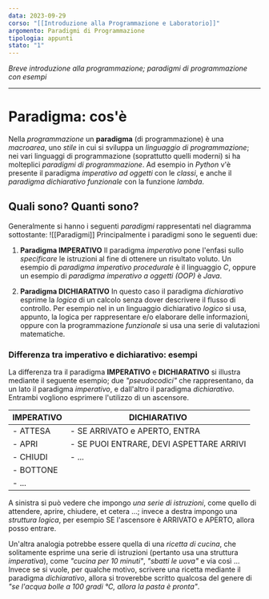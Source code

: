 ```yaml
---
data: 2023-09-29
corso: "[[Introduzione alla Programmazione e Laboratorio]]"
argomento: Paradigmi di Programmazione
tipologia: appunti
stato: "1"
---
```

*Breve introduzione alla programmazione; paradigmi di programmazione con esempi*
- - -
# Paradigma: cos'è
Nella *programmazione* un **paradigma** (di programmazione) è una *macroarea*, uno *stile* in cui si sviluppa un *linguaggio di programmazione*; nei vari linguaggi di programmazione (soprattutto quelli moderni) si ha molteplici *paradigmi di programmazione*. 
Ad esempio in *Python* v'è presente il paradigma *imperativo ad oggetti* con le *classi*, e anche il *paradigma dichiarativo funzionale* con la funzione *lambda*.

## Quali sono? Quanti sono?
Generalmente si hanno i seguenti *paradigmi* rappresentati nel diagramma sottostante:
![[Paradigmi]]
Principalmente i paradigmi sono le seguenti due:
1. **Paradigma IMPERATIVO**
	Il paradigma *imperativo* pone l'enfasi sullo *specificare* le istruzioni al fine di ottenere un risultato voluto. Un esempio di *paradigma imperativo procedurale* è il linguaggio *C*, oppure un esempio di *paradigma imperativo a oggetti (OOP)* è *Java*.

2. **Paradigma DICHIARATIVO**
	In questo caso il paradigma *dichiarativo* esprime la *logica* di un calcolo senza dover descrivere il flusso di controllo. Per esempio nel in un linguaggio dichiarativo *logico* si usa, appunto, la logica per rappresentare e/o elaborare delle informazioni, oppure con la programmazione *funzionale* si usa una serie di valutazioni matematiche.

### Differenza tra imperativo e dichiarativo: esempi
La differenza tra il paradigma **IMPERATIVO** e **DICHIARATIVO** si illustra mediante il seguente esempio; due *"pseudocodici"* che rappresentano, da un lato il paradigma *imperativo*, e dall'altro il paradigma *dichiarativo*. Entrambi vogliono esprimere l'utilizzo di un ascensore.

| IMPERATIVO | DICHIARATIVO                             |
| ---------- | ---------------------------------------- |
| - ATTESA   | - SE ARRIVATO e APERTO, ENTRA            |
| - APRI     | - SE PUOI ENTRARE, DEVI ASPETTARE ARRIVI |
| - CHIUDI   | - ...                                    |
| - BOTTONE  |                                          |
| - ...           |                                          |
A sinistra si può vedere che impongo *una serie di istruzioni*, come quello di attendere, aprire, chiudere, et cetera $\ldots$; invece a destra impongo una *struttura logica*, per esempio SE l'ascensore è ARRIVATO e APERTO, allora posso entrare.

Un'altra analogia potrebbe essere quella di una *ricetta di cucina*, che solitamente esprime una serie di istruzioni (pertanto usa una struttura *imperativa*), come *"cucina per 10 minuti"*, *"sbatti le uova"* e via così $\ldots$
Invece se si vuole, per qualche motivo, scrivere una ricetta mediante il paradigma *dichiarativo*, allora si troverebbe scritto qualcosa del genere di *"se l'acqua bolle a 100 gradi °C, allora la pasta è pronta"*.